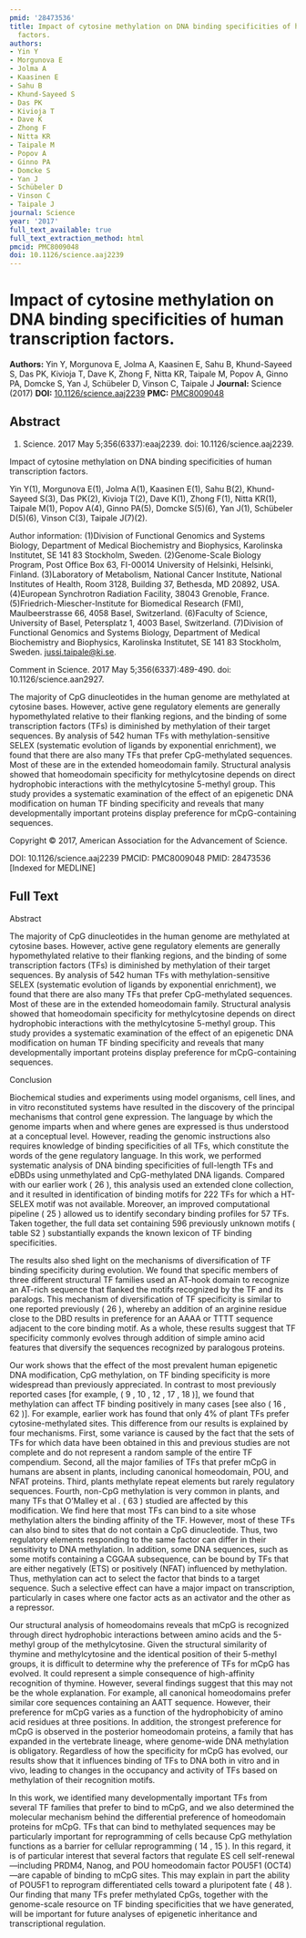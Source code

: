 ```yaml
---
pmid: '28473536'
title: Impact of cytosine methylation on DNA binding specificities of human transcription
  factors.
authors:
- Yin Y
- Morgunova E
- Jolma A
- Kaasinen E
- Sahu B
- Khund-Sayeed S
- Das PK
- Kivioja T
- Dave K
- Zhong F
- Nitta KR
- Taipale M
- Popov A
- Ginno PA
- Domcke S
- Yan J
- Schübeler D
- Vinson C
- Taipale J
journal: Science
year: '2017'
full_text_available: true
full_text_extraction_method: html
pmcid: PMC8009048
doi: 10.1126/science.aaj2239
---
```


# Impact of cytosine methylation on DNA binding specificities of human transcription factors.
**Authors:** Yin Y, Morgunova E, Jolma A, Kaasinen E, Sahu B, Khund-Sayeed S, Das PK, Kivioja T, Dave K, Zhong F, Nitta KR, Taipale M, Popov A, Ginno PA, Domcke S, Yan J, Schübeler D, Vinson C, Taipale J
**Journal:** Science (2017)
**DOI:** [10.1126/science.aaj2239](https://doi.org/10.1126/science.aaj2239)
**PMC:** [PMC8009048](https://www.ncbi.nlm.nih.gov/pmc/articles/PMC8009048/)

## Abstract

1. Science. 2017 May 5;356(6337):eaaj2239. doi: 10.1126/science.aaj2239.

Impact of cytosine methylation on DNA binding specificities of human 
transcription factors.

Yin Y(1), Morgunova E(1), Jolma A(1), Kaasinen E(1), Sahu B(2), Khund-Sayeed 
S(3), Das PK(2), Kivioja T(2), Dave K(1), Zhong F(1), Nitta KR(1), Taipale M(1), 
Popov A(4), Ginno PA(5), Domcke S(5)(6), Yan J(1), Schübeler D(5)(6), Vinson 
C(3), Taipale J(7)(2).

Author information:
(1)Division of Functional Genomics and Systems Biology, Department of Medical 
Biochemistry and Biophysics, Karolinska Institutet, SE 141 83 Stockholm, Sweden.
(2)Genome-Scale Biology Program, Post Office Box 63, FI-00014 University of 
Helsinki, Helsinki, Finland.
(3)Laboratory of Metabolism, National Cancer Institute, National Institutes of 
Health, Room 3128, Building 37, Bethesda, MD 20892, USA.
(4)European Synchrotron Radiation Facility, 38043 Grenoble, France.
(5)Friedrich-Miescher-Institute for Biomedical Research (FMI), Maulbeerstrasse 
66, 4058 Basel, Switzerland.
(6)Faculty of Science, University of Basel, Petersplatz 1, 4003 Basel, 
Switzerland.
(7)Division of Functional Genomics and Systems Biology, Department of Medical 
Biochemistry and Biophysics, Karolinska Institutet, SE 141 83 Stockholm, Sweden. 
jussi.taipale@ki.se.

Comment in
    Science. 2017 May 5;356(6337):489-490. doi: 10.1126/science.aan2927.

The majority of CpG dinucleotides in the human genome are methylated at cytosine 
bases. However, active gene regulatory elements are generally hypomethylated 
relative to their flanking regions, and the binding of some transcription 
factors (TFs) is diminished by methylation of their target sequences. By 
analysis of 542 human TFs with methylation-sensitive SELEX (systematic evolution 
of ligands by exponential enrichment), we found that there are also many TFs 
that prefer CpG-methylated sequences. Most of these are in the extended 
homeodomain family. Structural analysis showed that homeodomain specificity for 
methylcytosine depends on direct hydrophobic interactions with the 
methylcytosine 5-methyl group. This study provides a systematic examination of 
the effect of an epigenetic DNA modification on human TF binding specificity and 
reveals that many developmentally important proteins display preference for 
mCpG-containing sequences.

Copyright © 2017, American Association for the Advancement of Science.

DOI: 10.1126/science.aaj2239
PMCID: PMC8009048
PMID: 28473536 [Indexed for MEDLINE]

## Full Text

Abstract

The majority of CpG dinucleotides in the human genome are methylated at cytosine bases. However, active gene regulatory elements are generally hypomethylated relative to their flanking regions, and the binding of some transcription factors (TFs) is diminished by methylation of their target sequences. By analysis of 542 human TFs with methylation-sensitive SELEX (systematic evolution of ligands by exponential enrichment), we found that there are also many TFs that prefer CpG-methylated sequences. Most of these are in the extended homeodomain family. Structural analysis showed that homeodomain specificity for methylcytosine depends on direct hydrophobic interactions with the methylcytosine 5-methyl group. This study provides a systematic examination of the effect of an epigenetic DNA modification on human TF binding specificity and reveals that many developmentally important proteins display preference for mCpG-containing sequences.

Conclusion

Biochemical studies and experiments using model organisms, cell lines, and in vitro reconstituted systems have resulted in the discovery of the principal mechanisms that control gene expression. The language by which the genome imparts when and where genes are expressed is thus understood at a conceptual level. However, reading the genomic instructions also requires knowledge of binding specificities of all TFs, which constitute the words of the gene regulatory language. In this work, we performed systematic analysis of DNA binding specificities of full-length TFs and eDBDs using unmethylated and CpG-methylated DNA ligands. Compared with our earlier work ( 26 ), this analysis used an extended clone collection, and it resulted in identification of binding motifs for 222 TFs for which a HT-SELEX motif was not available. Moreover, an improved computational pipeline ( 25 ) allowed us to identify secondary binding profiles for 57 TFs. Taken together, the full data set containing 596 previously unknown motifs ( table S2 ) substantially expands the known lexicon of TF binding specificities.

The results also shed light on the mechanisms of diversification of TF binding specificity during evolution. We found that specific members of three different structural TF families used an AT-hook domain to recognize an AT-rich sequence that flanked the motifs recognized by the TF and its paralogs. This mechanism of diversification of TF specificity is similar to one reported previously ( 26 ), whereby an addition of an arginine residue close to the DBD results in preference for an AAAA or TTTT sequence adjacent to the core binding motif. As a whole, these results suggest that TF specificity commonly evolves through addition of simple amino acid features that diversify the sequences recognized by paralogous proteins.

Our work shows that the effect of the most prevalent human epigenetic DNA modification, CpG methylation, on TF binding specificity is more widespread than previously appreciated. In contrast to most previously reported cases [for example, ( 9 , 10 , 12 , 17 , 18 )], we found that methylation can affect TF binding positively in many cases [see also ( 16 , 62 )]. For example, earlier work has found that only 4% of plant TFs prefer cytosine-methylated sites. This difference from our results is explained by four mechanisms. First, some variance is caused by the fact that the sets of TFs for which data have been obtained in this and previous studies are not complete and do not represent a random sample of the entire TF compendium. Second, all the major families of TFs that prefer mCpG in humans are absent in plants, including canonical homeodomain, POU, and NFAT proteins. Third, plants methylate repeat elements but rarely regulatory sequences. Fourth, non-CpG methylation is very common in plants, and many TFs that O’Malley et al . ( 63 ) studied are affected by this modification. We find here that most TFs can bind to a site whose methylation alters the binding affinity of the TF. However, most of these TFs can also bind to sites that do not contain a CpG dinucleotide. Thus, two regulatory elements responding to the same factor can differ in their sensitivity to DNA methylation. In addition, some DNA sequences, such as some motifs containing a CGGAA subsequence, can be bound by TFs that are either negatively (ETS) or positively (NFAT) influenced by methylation. Thus, methylation can act to select the factor that binds to a target sequence. Such a selective effect can have a major impact on transcription, particularly in cases where one factor acts as an activator and the other as a repressor.

Our structural analysis of homeodomains reveals that mCpG is recognized through direct hydrophobic interactions between amino acids and the 5-methyl group of the methylcytosine. Given the structural similarity of thymine and methylcytosine and the identical position of their 5-methyl groups, it is difficult to determine why the preference of TFs for mCpG has evolved. It could represent a simple consequence of high-affinity recognition of thymine. However, several findings suggest that this may not be the whole explanation. For example, all canonical homeodomains prefer similar core sequences containing an AATT sequence. However, their preference for mCpG varies as a function of the hydrophobicity of amino acid residues at three positions. In addition, the strongest preference for mCpG is observed in the posterior homeodomain proteins, a family that has expanded in the vertebrate lineage, where genome-wide DNA methylation is obligatory. Regardless of how the specificity for mCpG has evolved, our results show that it influences binding of TFs to DNA both in vitro and in vivo, leading to changes in the occupancy and activity of TFs based on methylation of their recognition motifs.

In this work, we identified many developmentally important TFs from several TF families that prefer to bind to mCpG, and we also determined the molecular mechanism behind the differential preference of homeodomain proteins for mCpG. TFs that can bind to methylated sequences may be particularly important for reprogramming of cells because CpG methylation functions as a barrier for cellular reprogramming ( 14 , 15 ). In this regard, it is of particular interest that several factors that regulate ES cell self-renewal—including PRDM4, Nanog, and POU homeodomain factor POU5F1 (OCT4)—are capable of binding to mCpG sites. This may explain in part the ability of POU5F1 to reprogram differentiated cells toward a pluripotent fate ( 48 ). Our finding that many TFs prefer methylated CpGs, together with the genome-scale resource on TF binding specificities that we have generated, will be important for future analyses of epigenetic inheritance and transcriptional regulation.
